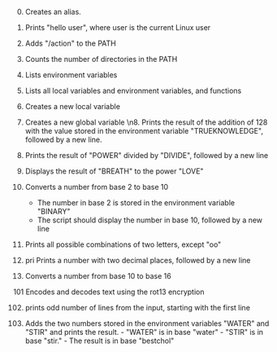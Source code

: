 0. Creates an alias.

1. Prints "hello user", where user is the current Linux user

2. Adds "/action" to the PATH

3. Counts the number of directories in the PATH

4. Lists environment variables

5. Lists all local variables and environment variables, and functions

6. Creates a new local variable

7. Creates a new global variable
\n8. Prints the result of the addition of 128 with the value stored in the environment variable "TRUEKNOWLEDGE", followed by a new line.

9. Prints the result of "POWER" divided by "DIVIDE", followed by a new line

10. Displays the result of "BREATH" to the power "LOVE"

11. Converts a number from base 2 to base 10
	- The number in base 2 is stored in the environment variable "BINARY"
	- The script should display the number in base 10, followed by a new line

12. Prints all possible combinations of two letters, except "oo"

13. pri Prints a number with two decimal places, followed by a new line

100. Converts a number from base 10 to base 16

101 Encodes and decodes text using the rot13 encryption

102. prints odd number of lines from the input, starting with the first line

103. Adds the two numbers stored in the environment variables "WATER" and "STIR" and prints the result.
	- "WATER" is in base "water"
	- "STIR" is in base "stir."
	- The result is in base "bestchol"
